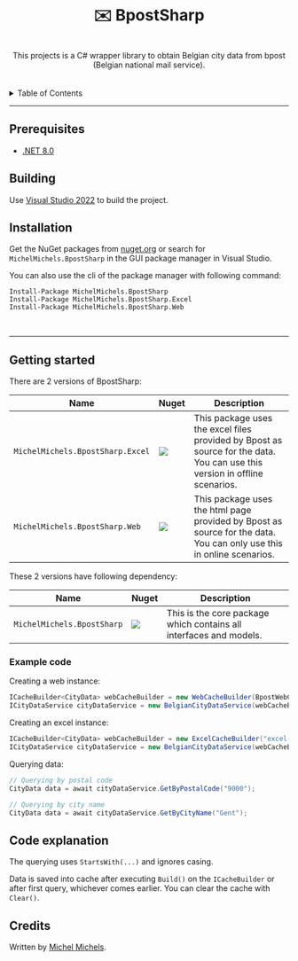 <h1 align="center">
    ✉️ BpostSharp
</h1>

<br />

<div align="center">
    This projects is a C# wrapper library to obtain Belgian city data from bpost (Belgian national mail service).
</div>

<br />
<br />

<details>
<summary>Table of Contents</summary>

- [Prerequisites](#prerequisites)
- [Building](#building)
- [Installation](#installation)
- [Getting started](#getting-started)
  - [Example code](#example-code)
- [Code explanation](#code-explanation)
- [Credits](#credits)

</details>

---

## Prerequisites
- [.NET 8.0](https://dotnet.microsoft.com/en-us/download/dotnet/8.0)

## Building

Use [Visual Studio 2022](https://visualstudio.microsoft.com/vs/) to build the project. 

## Installation

Get the NuGet packages from [nuget.org](https://www.nuget.org/) or search for `MichelMichels.BpostSharp` in the GUI package manager in Visual Studio.

You can also use the cli of the package manager with following command:

```cli
Install-Package MichelMichels.BpostSharp
Install-Package MichelMichels.BpostSharp.Excel
Install-Package MichelMichels.BpostSharp.Web
```
<br />
<hr>

## Getting started

There are 2 versions of BpostSharp:

| Name                             | Nuget                                                                                                                                                  | Description                                                                                                                |
| -------------------------------- | ------------------------------------------------------------------------------------------------------------------------------------------------------ | -------------------------------------------------------------------------------------------------------------------------- |
| `MichelMichels.BpostSharp.Excel` | <a href="https://www.nuget.org/packages/MichelMichels.BpostSharp.Excel"><img src="https://img.shields.io/nuget/v/MichelMichels.BpostSharp.Excel"/></a> | This package uses the excel files provided by Bpost as source for the data. You can use this version in offline scenarios. |
| `MichelMichels.BpostSharp.Web`   | <a href="https://www.nuget.org/packages/MichelMichels.BpostSharp.Web"><img src="https://img.shields.io/nuget/v/MichelMichels.BpostSharp.Web"/></a>     | This package uses the html page provided by Bpost as source for the data. You can only use this in online scenarios.       |

These 2 versions have following dependency: 

| Name                       | Nuget                                                                                                                                      | Description                                                        |
| -------------------------- | ------------------------------------------------------------------------------------------------------------------------------------------ | ------------------------------------------------------------------ |
| `MichelMichels.BpostSharp` | <a href="https://www.nuget.org/packages/MichelMichels.BpostSharp"><img src="https://img.shields.io/nuget/v/MichelMichels.BpostSharp"/></a> | This is the core package which contains all interfaces and models. |

### Example code

Creating a web instance:
```csharp
ICacheBuilder<CityData> webCacheBuilder = new WebCacheBuilder(BpostWebConstants.DutchEndpoint);
ICityDataService cityDataService = new BelgianCityDataService(webCacheBuilder);
```

Creating an excel instance:
```csharp
ICacheBuilder<CityData> webCacheBuilder = new ExcelCacheBuilder("excel-from-bpost.xls");
ICityDataService cityDataService = new BelgianCityDataService(webCacheBuilder);
```

Querying data:
```csharp
// Querying by postal code
CityData data = await cityDataService.GetByPostalCode("9000");

// Querying by city name
CityData data = await cityDataService.GetByCityName("Gent");
```

## Code explanation

The querying uses `StartsWith(...)` and ignores casing.

Data is saved into cache after executing `Build()` on the `ICacheBuilder` or after first query, whichever comes earlier. You can clear the cache with `Clear()`.

## Credits

Written by [Michel Michels](https://github.com/MichelMichels).
